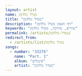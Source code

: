 ```yaml
---
layout: artist
name: מנדל גולדמן
title: "מנדל גולדמן"
description: "דף האמן מנדל גולדמן"
keywords: "שירים, מוזיקה, מנדל גולדמן"
permalink: /artists/מנדל-גולדמן/
redirect_from:
  - /artists/list/מנדל גולדמן
songs:
  - number: "33276"
    name: "Part. 1"
    album: "סינגלים"
    artist: "מנדל גולדמן"
---
```

